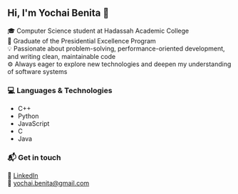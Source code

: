## Hi, I'm Yochai Benita 👋

🎓 Computer Science student at Hadassah Academic College  
🏅 Graduate of the Presidential Excellence Program  
💡 Passionate about problem-solving, performance-oriented development, and writing clean, maintainable code  
⚙️ Always eager to explore new technologies and deepen my understanding of software systems

### 💻 Languages & Technologies
- C++
- Python
- JavaScript
- C
- Java

### 📬 Get in touch
🔗 [LinkedIn](https://www.linkedin.com/in/yochaibenita/)  
📧 yochai.benita@gmail.com

